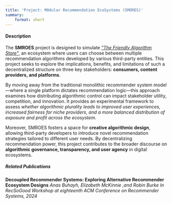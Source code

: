 ```yaml
---
title: 'Project: MOdular Recommendation EcoSystems (SMORES)'
summary:
    format: short
---
```


#### Description

The **SMROES** project is designed to simulate [*"The Friendly Algorithm Store"*](https://publicinfrastructure.org/2023/03/29/the-three-legged-stool/), an ecosystem where users can choose between multiple recommendation algorithms developed by various third-party entities. This project seeks to explore the implications, benefits, and limitations of such a decentralized structure on three key stakeholders: **consumers, content providers, and platforms**.

By moving away from the traditional monolithic recommender system model—where a single platform dictates recommendation logic—this approach examines how distributing algorithmic control can impact stakeholder utility, competition, and innovation. It provides an experimental framework to assess *whether algorithmic plurality leads to improved user experiences, increased fairness for niche providers, and a more balanced distribution of exposure and profit across the ecosystem*.

Moreover, SMROES fosters a space for **creative algorithmic design**, allowing third-party developers to introduce novel recommendation strategies tailored to different user needs. By decentralizing recommendation power, this project contributes to the broader discourse on **algorithmic governance, transparency, and user agency** in digital ecosystems.

##### Related Publications

**Decoupled Recommender Systems: Exploring Alternative Recommender Ecosystem Designs**
*Anas Buhayh, Elizabeth McKinnie ,and Robin Burke In RecSoGood Workshop at eighteenth ACM Conference on Recommender Systems, 2024*
